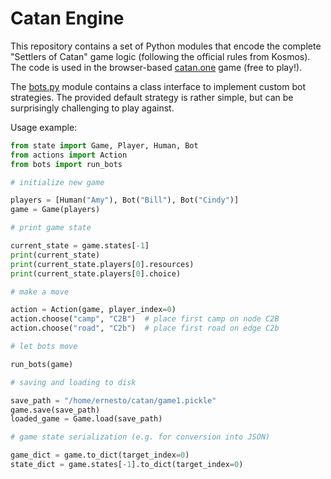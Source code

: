 # Catan Engine

This repository contains a set of Python modules that encode the complete "Settlers of Catan" game logic (following the official rules from Kosmos). The code is used in the browser-based [catan.one](https://catan.one/) game (free to play!).

The [bots.py](bots.py) module contains a class interface to implement custom bot strategies. The provided default strategy is rather simple, but can be surprisingly challenging to play against.

Usage example:

```python
from state import Game, Player, Human, Bot
from actions import Action
from bots import run_bots

# initialize new game

players = [Human("Amy"), Bot("Bill"), Bot("Cindy")]
game = Game(players)

# print game state

current_state = game.states[-1]
print(current_state)
print(current_state.players[0].resources)
print(current_state.players[0].choice)

# make a move

action = Action(game, player_index=0)
action.choose("camp", "C2B")  # place first camp on node C2B
action.choose("road", "C2b")  # place first road on edge C2b

# let bots move

run_bots(game)

# saving and loading to disk

save_path = "/home/ernesto/catan/game1.pickle"
game.save(save_path)
loaded_game = Game.load(save_path)

# game state serialization (e.g. for conversion into JSON)

game_dict = game.to_dict(target_index=0)
state_dict = game.states[-1].to_dict(target_index=0)
```

